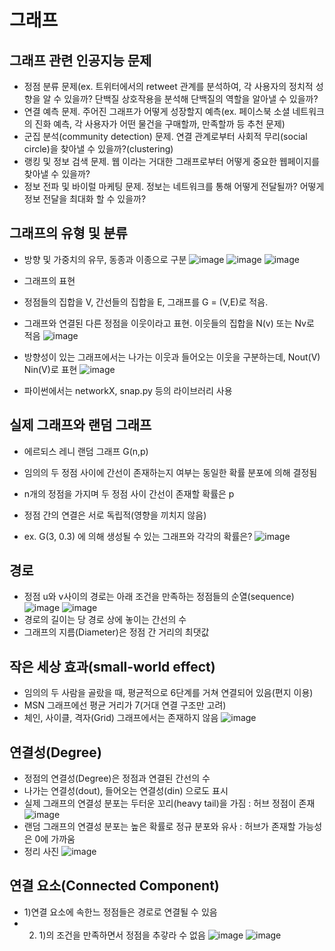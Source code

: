 # 그래프
## 그래프 관련 인공지능 문제
 - 정점 분류 문제(ex. 트위터에서의 retweet 관계를 분석하여, 각 사용자의 정치적 성향을 알 수 있을까? 단백질 상호작용을 분석해 단백질의 역할을 알아낼 수 있을까? 
 - 연결 예측 문제. 주어진 그래프가 어떻게 성장할지 예측(ex. 페이스북 소셜 네트워크의 진화 예측, 각 사용자가 어떤 물건을 구매할까, 만족할까 등 추천 문제) 
 - 군집 분석(community detection) 문제. 연결 관계로부터 사회적 무리(social circle)을 찾아낼 수 있을까?(clustering) 
 - 랭킹 및 정보 검색 문제. 웹 이라는 거대한 그래프로부터 어떻게 중요한 웹페이지를 찾아낼 수 있을까?
 - 정보 전파 및 바이럴 마케팅 문제. 정보는 네트워크를 통해 어떻게 전달될까? 어떻게 정보 전달을 최대화 할 수 있을까? 


## 그래프의 유형 및 분류
- 방향 및 가중치의 유무, 동종과 이종으로 구분 
![image](https://user-images.githubusercontent.com/43736669/108658246-c4b2aa00-750d-11eb-95ed-440870235ceb.png) 
![image](https://user-images.githubusercontent.com/43736669/108658910-f0ce2b00-750d-11eb-8724-929db2c8d619.png)
![image](https://user-images.githubusercontent.com/43736669/108659562-1bb87f00-750e-11eb-80fa-072fce299f2e.png)

- 그래프의 표현
 - 정점들의 집합을 V, 간선들의 집합을 E, 그래프를 G = (V,E)로 적음. 
 - 그래프와 연결된 다른 정점을 이웃이라고 표현. 이웃들의 집합을 N(v) 또는 Nv로 적음 
 ![image](https://user-images.githubusercontent.com/43736669/108661064-7d78e900-750e-11eb-8acf-05176b6dd0d5.png)
 - 방향성이 있는 그래프에서는 나가는 이웃과 들어오는 이웃을 구분하는데, Nout(V) Nin(V)로 표현
 ![image](https://user-images.githubusercontent.com/43736669/108661217-a13c2f00-750e-11eb-914c-1f5d01680a8d.png)
 - 파이썬에서는 networkX, snap.py 등의 라이브러리 사용


## 실제 그래프와 랜덤 그래프
 - 에르되스 레니 랜덤 그래프 G(n,p)
  - 임의의 두 정점 사이에 간선이 존재하는지 여부는 동일한 확률 분포에 의해 결정됨
  - n개의 정점을 가지며 두 정점 사이 간선이 존재할 확률은 p
  - 정점 간의 연결은 서로 독립적(영향을 끼치지 않음)
  
  - ex. G(3, 0.3) 에 의해 생성될 수 있는 그래프와 각각의 확률은?
  ![image](https://user-images.githubusercontent.com/43736669/108663515-13634280-7514-11eb-9a2f-8d929649eb9c.png)

## 경로
 - 정점 u와 v사이의 경로는 아래 조건을 만족하는 정점들의 순열(sequence)
 ![image](https://user-images.githubusercontent.com/43736669/108663594-47d6fe80-7514-11eb-9267-a4b486654313.png)
 ![image](https://user-images.githubusercontent.com/43736669/108663617-54f3ed80-7514-11eb-86f4-058202135e38.png)
 - 경로의 길이는 당 경로 상에 놓이는 간선의 수
 - 그래프의 지름(Diameter)은 정점 간 거리의 최댓값

## 작은 세상 효과(small-world effect) 
 - 임의의 두 사람을 골랐을 때, 평균적으로 6단계를 거쳐 연결되어 있음(편지 이용) 
 - MSN 그래프에선 평균 거리가 7(거대 연결 구조만 고려)
 - 체인, 사이클, 격자(Grid) 그래프에서는 존재하지 않음
 ![image](https://user-images.githubusercontent.com/43736669/108663893-ecf1d700-7514-11eb-8fbe-ff621987f8f4.png)

## 연결성(Degree)
 - 정점의 연결성(Degree)은 정점과 연결된 간선의 수
 - 나가는 연결성(dout), 들어오는 연결성(din) 으로도 표시
 - 실제 그래프의 연결성 분포는 두터운 꼬리(heavy tail)을 가짐 : 허브 정점이 존재
 ![image](https://user-images.githubusercontent.com/43736669/108663996-2cb8be80-7515-11eb-9cf9-f9e41a4bda71.png)
 - 랜덤 그래프의 연결성 분포는 높은 확률로 정규 분포와 유사 : 허브가 존재할 가능성은 0에 가까움
 - 정리 사진
 ![image](https://user-images.githubusercontent.com/43736669/108664055-4eb24100-7515-11eb-98b3-8afc81cdabfa.png)
 
## 연결 요소(Connected Component)
 - 1)연결 요소에 속한느 정점들은 경로로 연결될 수 있음
 - 2) 1)의 조건을 만족하면서 정점을 추갛라 수 없음
 ![image](https://user-images.githubusercontent.com/43736669/108664123-71445a00-7515-11eb-85de-b65bfc9d084d.png)
 ![image](https://user-images.githubusercontent.com/43736669/108664158-80c3a300-7515-11eb-899a-82fe703ab95e.png)

